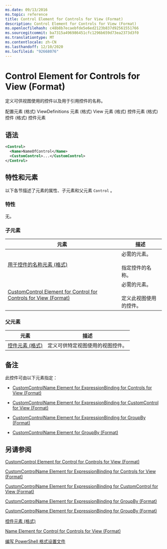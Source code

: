 ```yaml
---
ms.date: 09/13/2016
ms.topic: reference
title: Control Element for Controls for View (Format)
description: Control Element for Controls for View (Format)
ms.openlocfilehash: c48b8b7ecaebfde5e6ed2123b837d92561551766
ms.sourcegitcommit: ba7315a496986451cfc1296b659d73ea2373d3f0
ms.translationtype: MT
ms.contentlocale: zh-CN
ms.lasthandoff: 12/10/2020
ms.locfileid: "92668076"
---
```

# <a name="control-element-for-controls-for-view--format"></a>Control Element for Controls for View (Format)

定义可供视图使用的控件以及用于引用控件的名称。

配置元素 (格式) ViewDefinitions 元素 (格式) View 元素 (格式) 控件元素 (格式) 控件 (格式) 控件元素

## <a name="syntax"></a>语法

```xml
<Control>
  <Name>NameOfControl</Name>
  <CustomControl>...</CustomControl>
</Control>
```

## <a name="attributes-and-elements"></a>特性和元素

以下各节描述了元素的属性、子元素和父元素 `Control` 。

### <a name="attributes"></a>特性

无。

### <a name="child-elements"></a>子元素

|元素|描述|
|-------------|-----------------|
|[用于控件的名称元素 (格式) ](./name-element-for-control-for-controls-for-view-format.md)|必需的元素。<br /><br /> 指定控件的名称。|
|[CustomControl Element for Control for Controls for View (Format)](./customcontrol-element-for-control-for-controls-for-view-format.md)|必需的元素。<br /><br /> 定义此视图使用的控件。|

### <a name="parent-elements"></a>父元素

|元素|描述|
|-------------|-----------------|
|[控件元素 (格式) ](./controls-element-for-view-format.md)|定义可供特定视图使用的视图控件。|

## <a name="remarks"></a>备注

此控件可由以下元素指定：

- [CustomControlName Element for ExpressionBinding for Controls for View (Format)](./customcontrolname-element-for-expressionbinding-for-controls-for-view-format.md)

- [CustomControlName Element for ExpressionBinding for CustomControl for View (Format)](./customcontrolname-element-for-expressionbinding-for-customcontrol-for-view-format.md)

- [CustomControlName Element for ExpressionBinding for GroupBy (Format)](./customcontrolname-element-for-expressionbinding-for-groupby-format.md)

- [CustomControlName Element for GroupBy (Format)](./customcontrolname-element-for-groupby-format.md)

## <a name="see-also"></a>另请参阅

[CustomControl Element for Control for Controls for View (Format)](./customcontrol-element-for-control-for-controls-for-view-format.md)

[CustomControlName Element for ExpressionBinding for Controls for View (Format)](./customcontrolname-element-for-expressionbinding-for-controls-for-view-format.md)

[CustomControlName Element for ExpressionBinding for CustomControl for View (Format)](./customcontrolname-element-for-expressionbinding-for-customcontrol-for-view-format.md)

[CustomControlName Element for ExpressionBinding for GroupBy (Format)](./customcontrolname-element-for-expressionbinding-for-groupby-format.md)

[CustomControlName Element for ExpressionBinding for GroupBy (Format)](./customcontrolname-element-for-expressionbinding-for-groupby-format.md)

[控件元素 (格式) ](./controls-element-for-view-format.md)

[Name Element for Control for Controls for View (Format)](./name-element-for-control-for-controls-for-view-format.md)

[编写 PowerShell 格式设置文件](./writing-a-powershell-formatting-file.md)
